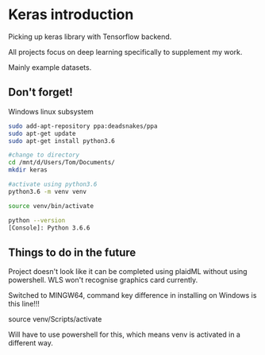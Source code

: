 # Keras introduction

Picking up keras library with Tensorflow backend.

All projects focus on deep learning specifically to supplement my work.

Mainly example datasets.

## Don't forget!

Windows linux subsystem

```bash
sudo add-apt-repository ppa:deadsnakes/ppa
sudo apt-get update
sudo apt-get install python3.6

#change to directory
cd /mnt/d/Users/Tom/Documents/
mkdir keras

#activate using python3.6
python3.6 -m venv venv

source venv/bin/activate

python --version 
[Console]: Python 3.6.6
```

## Things to do in the future

Project doesn't look like it can be completed using plaidML without using powershell. WLS won't recognise graphics card currently.

Switched to MINGW64, command key difference in installing on Windows is this line!!!

source venv/Scripts/activate

Will have to use powershell for this, which means venv is activated in a different way.
